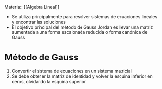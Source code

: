 Materia:: [[Algebra Lineal]]
- Se utiliza principalmente para resolver sistemas de ecuaciones lineales y encontrar las soluciones 
- El objetivo principal del método de Gauss Jordan es llevar una matriz aumentada a una forma escalonada reducida o forma canónica de Gauss 

# Método de Gauss 
1. Convertir el sistema de ecuaciones en un sistema matricial 
2. Se debe obtener la matriz de identidad y volver la esquina inferior en ceros, olvidando la esquina superior 